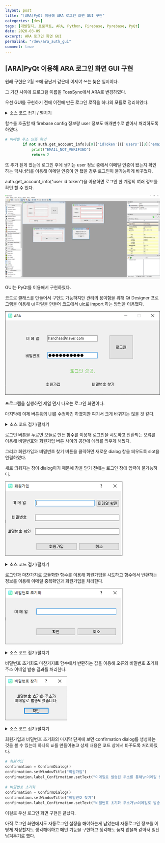 ```yaml
---
layout: post
title: "[ARA]PyQt 이용해 ARA 로그인 화면 GUI 구현"
categories: [dev]
tags: [개발일지, 프로젝트, ARA, Python, Firebase, Pyrebase, PyQt]
date: 2020-03-09
excerpt: ARA 로그인 화면 GUI
permalink: "/dev/ara_auth_gui"
comment: true
---
```

## [ARA]PyQt 이용해 ARA 로그인 화면 GUI 구현

원래 구현은 2월 초에 끝난거 같은데 이제야 쓰는 늦은 일지이다.

그 기간 사이에 프로그램 이름을 TossSync에서 ARA로 변경하였다.

우선 GUI를 구현하기 전에 이전에 만든 로그인 로직을 하나의 모듈로 정리하였다.

<details markdown="1">
<summary>소스 코드 접기 / 펼치기</summary>

~~~ python
import json
import pyrebase
import requests

# 로그인 함수
def sign_in(e, p, u, config):
    firebase = pyrebase.initialize_app(config)
    auth = firebase.auth()

    print("TRY_SIGNING_IN")

    # 로그인 시도시 에러 발생하면 에러내용 띄운 후 -1 반환
    try:
        u[0] = auth.sign_in_with_email_and_password(e, p)

        # 이메일 주소 인증 확인
        if not auth.get_account_info(u[0]['idToken'])['users'][0]['emailVerified']:
            print("EMAIL_NOT_VERIFIED")
            return 2

    except requests.exceptions.HTTPError as e:
        error_json = e.args[1]
        error = json.loads(error_json)["error"]
        # print(e) # 에러내용 전체 표시 위한 코드
        print(error["message"])

        return error["message"]

    # 에러 미발생 시 1 반환
    print("SIGN_IN_SUCCESS")
    return 1


# 회원가입 함수
def sign_up(e, p, u, config):
    print("TRY_SIGNING_UP")
    firebase = pyrebase.initialize_app(config)
    auth = firebase.auth()

    # 회원가입 시도시 에러 발생하면 에러내용 띄운 후 -1 반환
    try:
        u[0] = auth.create_user_with_email_and_password(e, p)

    except requests.exceptions.HTTPError as e:
        error_json = e.args[1]
        error = json.loads(error_json)["error"]
        # print(e) # 에러내용 전체 표시 위한 코드
        print(error["message"])

        return error["message"]

    auth.send_email_verification(u[0]["idToken"])  # 확인 이메일 발송
    print("SIGN_UP_SUCCESS")

    # 에러 미발생 시 1 반환
    return 1


# 비밀번호 초기화 함수
def forgot_pw(email, config):
    firebase = pyrebase.initialize_app(config)
    auth = firebase.auth()

    try:
        auth.send_password_reset_email(email)

    except requests.exceptions.HTTPError as email:
        error_json = email.args[1]
        error = json.loads(error_json)["error"]
        # print(e)
        print(error["message"])

        return -1

    print("PASSWORD_RESET_LINK_SENT")

    return 1
~~~
</details>

함수를 호출할 때 firebase config 정보랑 user 정보도 매개변수로 받아서 처리하도록 하였다.

~~~ python
# 이메일 주소 인증 확인
        if not auth.get_account_info(u[0]['idToken'])['users'][0]['emailVerified']:
            print("EMAIL_NOT_VERIFIED")
            return 2
~~~

또 추가 된게 있는데 로그인 후에 생기는 user 정보 중에서 이메일 인증이 됐는지 확인하는 딕셔너리를 이용해 이메일 인증이 안 됐을 경우 로그인이 불가능하게 바꾸었다.

auth.get_account_info("user id token")을 이용하면 로그인 한 계정의 여러 정보를 확인 할 수 있다.

![qt designer](../../image/20200309/20200309-1.png)

GUI는 PyQt를 이용해서 구현하였다.

코드로 클래스를 만들어서 구현도 가능하지만 관리의 용이함을 위해 Qt Designer 프로그램을 이용해 ui 파일을 만들어 코드에서 uic로 import 하는 방법을 이용했다.

![auth window](../../image/20200309/20200309-2.png)

프로그램을 실행하면 제일 먼저 나오는 로그인 화면이다.

마지막에 이제 버튼등의 UI를 수정하긴 하겠지만 여기서 크게 바뀌지는 않을 것 같다.

<details markdown="1">
<summary>소스 코드 접기/펼치기</summary>

~~~ python
from .toss_auth import *
from PyQt5.QtWidgets import *
from PyQt5 import uic
from PyQt5.QtGui import QIcon
from .SignUpDialog import SignUpDialog
from .ForgotPasswordDialog import ForgotPasswordDialog

form_class = uic.loadUiType("ui/auth_ui/AuthWindow.ui")[0]


class AuthWindow(QWidget, form_class):
    def __init__(self, config, user):
        super().__init__()
        self.setupUi(self)

        self.setWindowIcon(QIcon("icon.png"))

        self.firebaseConfig = config
        self.user = user

        self.lineEdit_ID.returnPressed.connect(self.lineEdit_PW.setFocus)
        self.lineEdit_PW.returnPressed.connect(self.sign_in_clicked)
        self.pushButton_SignIn.clicked.connect(self.sign_in_clicked)

        self.pushButton_SignUp.clicked.connect(self.sign_up_clicked)

        self.pushButton_ForgotPW.clicked.connect(self.forgot_pw_clicked)

        self.show()

    def sign_in_clicked(self):
        # 이메일 미입력 처리
        if self.lineEdit_ID.text() == "":
            self.label_status.setText("이메일을 입력해주세요.")
            self.lineEdit_ID.setFocus()
            return

        # 비밀번호 미입력 처리
        if self.lineEdit_PW.text() == "":
            self.label_status.setText("비밀번호를 입력해주세요.")
            self.lineEdit_PW.setFocus()
            return

        # 로그인 시도
        email = self.lineEdit_ID.text()
        pw = self.lineEdit_PW.text()

        result = sign_in(email, pw, self.user, self.firebaseConfig)

        # 로그인 성공
        if result == 1:
            self.label_status.setStyleSheet("color : #5BC236;")
            self.label_status.setText("로그인 성공.")

        # 이메일 미인증
        elif result == 2:
            self.label_status.setText("이메일 인증이 완료되지 않았습니다.")
            self.lineEdit_PW.setText("")
            self.lineEdit_PW.setFocus()

        # 없는 이메일 주소
        elif result == "EMAIL_NOT_FOUND" or result == "INVALID_EMAIL":
            self.label_status.setText("존재하지 않는 아이디입니다.")
            self.lineEdit_PW.setText("")
            self.lineEdit_ID.selectAll()
            self.lineEdit_ID.setFocus()

        # 잘못된 비밀번호
        elif result == "INVALID_PASSWORD":
            self.label_status.setText("잘못된 비밀번호입니다.")
            self.lineEdit_PW.setText("")
            self.lineEdit_PW.setFocus()

        # 너무 많은 시도
        elif result == "TOO_MANY_ATTEMPTS_TRY_LATER : Too many unsuccessful login attempts. Please try again later.":
            self.label_status.setText("너무 많이 시도했습니다. 잠시 후 다시 시도해주세요.")
            self.lineEdit_PW.setText("")
            self.lineEdit_PW.setFocus()

        # 혹시 모를 남은 오류
        else:
            self.label_status.setText("알 수 없는 오류입니다. 문의해주세요.")
            self.lineEdit_PW.setText("")
            self.lineEdit_PW.setFocus()

        print()

    def sign_up_clicked(self):
        signup = SignUpDialog(self.firebaseConfig, self.user)
        signup.exec_()
        del signup

        self.lineEdit_ID.setFocus()

    def forgot_pw_clicked(self):
        f_pw = ForgotPasswordDialog(self.firebaseConfig, self.user)
        f_pw.exec_()
        del f_pw

        self.lineEdit_ID.setFocus()
~~~
</details>

로그인 버튼을 누르면 모듈로 만든 함수를 이용해 로그인을 시도하고 반환되는 오류를 이용해 비밀번호와 회원가입 버튼 사이의 공간에 에러를 띄우게 해뒀다.

그리고 회원가입과 비밀번호 찾기 버튼을 클릭하면 새로운 dialog 창을 띄우도록 slot을 연결하였다.

새로 띄워지는 창이 dialog이기 때문에 창을 닫기 전에는 로그인 창에 입력이 불가능하다.

![sign up dialog](../../image/20200309/20200309-3.png)

<details markdown="1">
<summary>소스 코드 접기/펼치기</summary>

~~~ python
from auth.toss_auth import *
from PyQt5.QtWidgets import *
from PyQt5 import uic
from PyQt5.QtGui import QIcon
from .ConfirmDialog import ConfirmDialog

form_class = uic.loadUiType("ui/auth_ui/SignUpDialog.ui")[0]


class SignUpDialog(QDialog, form_class):
    def __init__(self, config, user):
        super().__init__()
        self.setupUi(self)

        print("SIGN_UP")

        self.setWindowIcon(QIcon("icon.png"))

        self.firebaseConfig = config
        self.user = user

        self.lineEdit_ID.returnPressed.connect(self.check_id)
        self.pushButton_Check_ID.clicked.connect(self.check_id)
        self.lineEdit_PW.returnPressed.connect(self.lineEdit_PW_re.setFocus)
        self.lineEdit_PW_re.returnPressed.connect(self.check_pw)
        self.lineEdit_PW.textChanged.connect(self.pw_changed)
        self.pushButton_SignUp.clicked.connect(self.check_pw)
        self.pushButton_Cancel.clicked.connect(self.reject)

    def check_id(self):
        if self.lineEdit_ID.text() == "":
            self.label_Check_ID.setStyleSheet("color : red;")
            self.label_Check_ID.setText("아이디를 입력해주세요")
            return

        print("CHECK_EMAIL")
        result = sign_in(self.lineEdit_ID.text(), "1", self.user, self.firebaseConfig)

        if result == "INVALID_PASSWORD":
            print("EMAIL_EXIST")
            self.label_Check_ID.setStyleSheet("color : red;")
            self.label_Check_ID.setText("이미 사용중인 이메일입니다.")
            self.lineEdit_ID.selectAll()
            self.lineEdit_ID.setFocus()

        elif result == "INVALID_EMAIL":
            print("UNAVAILABLE_EMAIL")
            self.label_Check_ID.setStyleSheet("color : red;")
            self.label_Check_ID.setText("잘못된 이메일 형식입니다.")
            self.lineEdit_ID.selectAll()
            self.lineEdit_ID.setFocus()

        elif result == "EMAIL_NOT_FOUND":
            print("AVAILABLE_EMAIL")
            self.label_Check_ID.setStyleSheet("color : #5BC236;")
            self.label_Check_ID.setText("사용 가능한 이메일입니다.")
            self.lineEdit_PW.setFocus()

        print()

    def check_pw(self):
        if self.lineEdit_PW.text() == "" or self.lineEdit_PW_re.text() == "":
            self.label_Check_PW.setStyleSheet("color : red;")
            self.label_Check_PW.setText("비밀번호를 입력하세요.")
            return

        print("CHECK_PASSWORD")
        if self.lineEdit_PW.text() != self.lineEdit_PW_re.text():
            print("PASSWORD_NOT_MATCH")
            self.label_Check_PW.setStyleSheet("color : red;")
            self.label_Check_PW.setText("비밀번호가 틀립니다.")
            self.lineEdit_PW_re.setText("")
            self.lineEdit_PW.setText("")
            self.lineEdit_PW.setFocus()

        else:
            print("PASSWORD_MATCH\n")

            email = self.lineEdit_ID.text()
            pw = self.lineEdit_PW.text()
            result = sign_up(email, pw, self.user, self.firebaseConfig)

            confirmation = ConfirmDialog()

            confirmation.setWindowTitle("회원가입")
            confirmation.label_Confirmation.setText("이메일로 발송된 주소를 통해\n이메일 인증을 진행해 주세요.")

            if result != 1:
                confirmation.label_Confirmation.setText("오류가 발생했습니다.\n문의해주세요.")

            confirmation.exec_()
            del confirmation

            self.accept()

        print()

    def pw_changed(self):
        if self.lineEdit_PW.text() != "":
            self.label_Check_PW.setText("")
~~~
</details>

로그인과 마찬가지로 모듈화한 함수를 이용해 회원가입을 시도하고 함수에서 반환하는 정보를 이용해 이메일 중복확인과 회원가입을 처리한다.

![forgot password dialog](../../image/20200309/20200309-4.png)

<details markdown="1">
<summary>소스 코드 접기/펼치기</summary>

~~~ python
from auth.toss_auth import *
from PyQt5.QtWidgets import *
from PyQt5 import uic
from PyQt5.QtGui import QIcon
from .ConfirmDialog import ConfirmDialog

form_class = uic.loadUiType("ui/auth_ui/ForgotPasswordDialog.ui")[0]


class ForgotPasswordDialog(QDialog, form_class):
    def __init__(self, config, user):
        super().__init__()
        self.setupUi(self)

        self.setWindowIcon(QIcon("icon.png"))

        self.firebaseConfig = config
        self.user = user

        self.label_Status.setStyleSheet("color : red;")

        self.pushButton_Cancel.clicked.connect(self.reject)
        self.lineEdit_ID.returnPressed.connect(self.ok_clicked)
        self.pushButton_OK.clicked.connect(self.ok_clicked)

        print("FORGOT_PASSWORD")

    def ok_clicked(self):
        result = forgot_pw(self.lineEdit_ID.text(), self.firebaseConfig)

        if result == 1:
            confirmation = ConfirmDialog()

            confirmation.setWindowTitle("비밀번호 찾기")
            confirmation.label_Confirmation.setText("비밀번호 초기화 주소가\n이메일로 발송되었습니다.")

            confirmation.exec_()
            del confirmation

            self.accept()

        elif result == "INVALID_EMAIL" or result == "EMAIL_NOT_FOUND":
            self.label_Status.setText("이메일을 확인해 주세요.")

            self.lineEdit_ID.selectAll()
            self.lineEdit_ID.setFocus()

        else:
            self.label_Status.setText("알 수 없는 오류입니다. 문의해주세요.")

        print()
~~~
</details>

비밀번호 초기화도 마찬가지로 함수에서 반환하는 값을 이용해 오류와 비밀번호 초기화 주소 이메일 발송 결과를 처리한다.

![confirmation dialog](../../image/20200309/20200309-5.png)

<details markdown="1">
<summary>소스 코드 접기/펼치기</summary>

~~~ python
from PyQt5.QtWidgets import *
from PyQt5 import uic
from PyQt5.QtGui import QIcon

form_class = uic.loadUiType("ui/auth_ui/ConfirmDialog.ui")[0]


class ConfirmDialog(QDialog, form_class):
    def __init__(self):
        super().__init__()
        self.setupUi(self)

        self.setWindowIcon(QIcon("icon.png"))

        self.pushButton_OK.clicked.connect(self.accept)
~~~
</details>

회원가입과 비밀번호 초기화의 마지막 단계에 보면 confirmation dialog를 생성하는 것을 볼 수 있는데 하나의 ui를 만들어놓고 상세 내용은 코드 상에서 바꾸도록 처리하였다.

~~~ python
# 회원가입
confirmation = ConfirmDialog()
confirmation.setWindowTitle("회원가입")
confirmation.label_Confirmation.setText("이메일로 발송된 주소를 통해\n이메일 인증을 진행해 주세요.")

# 비밀번호 초기화
confirmation = ConfirmDialog()
confirmation.setWindowTitle("비밀번호 찾기")
confirmation.label_Confirmation.setText("비밀번호 초기화 주소가\n이메일로 발송되었습니다.")
~~~

이걸로 우선 로그인 화면 구현은 끝났다.

아직 로그인 화면에서도 자동로그인 설정을 해야하는게 남았는데 자동로그인 정보를 어떻게 저장할지도 생각해야하고 메인 기능을 구현하고 생각해도 늦지 않을꺼 같아서 일단 남겨두기로 했다.
